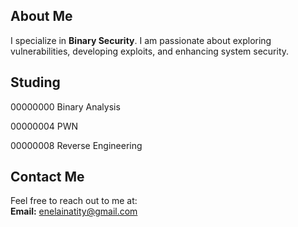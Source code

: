 
## About Me
I specialize in **Binary Security**. I am passionate about exploring vulnerabilities, developing exploits, and enhancing system security.

## Studing
00000000 Binary Analysis

00000004 PWN

00000008 Reverse Engineering

## Contact Me
Feel free to reach out to me at:  
**Email:** [enelainatity@gmail.com](mailto:enelainatity@gmail.com)



    


<!---
Schwar2/Schwar2 is a ✨ special ✨ repository because its `README.md` (this file) appears on your GitHub profile.
You can click the Preview link to take a look at your changes.
--->
